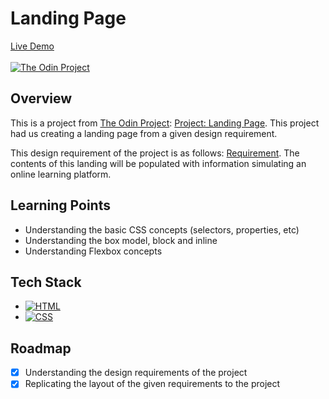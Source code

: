 # Landing Page
[Live Demo](https://johnferrancol.github.io/landing-page/)</br><br/>
[![The Odin Project](https://img.shields.io/badge/The%20Odin%20Project-A9792B?logo=theodinproject&logoColor=fff)](#)

## Overview

This is a project from [The Odin Project](https://theodinproject.com): [Project: Landing Page](https://www.theodinproject.com/lessons/foundations-landing-page). This project had us creating a landing page from a given design requirement.

This design requirement of the project is as follows: [Requirement](https://cdn.statically.io/gh/TheOdinProject/curriculum/81a5d553f4073e593d23a6ab00d50eef8620796d/foundations/html_css/project/imgs/01.png). The contents of this landing will be populated with information simulating an online learning platform.

## Learning Points
- Understanding the basic CSS concepts (selectors, properties, etc)
- Understanding the box model, block and inline
- Understanding Flexbox concepts

## Tech Stack
- [![HTML](https://img.shields.io/badge/HTML-%23E34F26.svg?logo=html5&logoColor=white)](#)
- [![CSS](https://img.shields.io/badge/CSS-1572B6?logo=css3&logoColor=fff)](#)

## Roadmap
- [x] Understanding the design requirements of the project
- [x] Replicating the layout of the given requirements to the project
